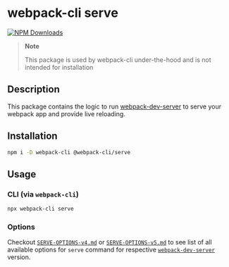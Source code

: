 # webpack-cli serve

[![NPM Downloads][downloads]][downloads-url]

> **Note**
>
> This package is used by webpack-cli under-the-hood and is not intended for installation

## Description

This package contains the logic to run [webpack-dev-server](https://github.com/webpack/webpack-dev-server) to serve your webpack app and provide live reloading.

## Installation

```bash
npm i -D webpack-cli @webpack-cli/serve
```

## Usage

### CLI (via `webpack-cli`)

```bash
npx webpack-cli serve
```

### Options

Checkout [`SERVE-OPTIONS-v4.md`](https://github.com/webpack/webpack-cli/blob/master/SERVE-OPTIONS-v4.md) or [`SERVE-OPTIONS-v5.md`](https://github.com/webpack/webpack-cli/blob/master/SERVE-OPTIONS-v5.md) to see list of all available options for `serve` command for respective [`webpack-dev-server`](https://github.com/webpack/webpack-dev-server) version.

[downloads]: https://img.shields.io/npm/dm/@webpack-cli/serve.svg
[downloads-url]: https://www.npmjs.com/package/@webpack-cli/serve
